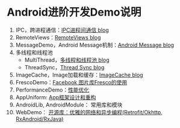 # Android进阶开发Demo说明


1. IPC，跨进程通信：[IPC进程间通信 blog](http://vivianking6855.github.io/2017/01/23/Android-IPC/)
2. RemoteViews：[RemoteViews blog](http://vivianking6855.github.io/2017/01/24/Android-Nano-Tips-12-RemoteViews/)
3. MessageDemo，Android Message机制：[Android Message blog](http://vivianking6855.github.io/2017/02/14/Android-Message/)
4. 多线程和线程池
    - MultiThread，[多线程和线程池 blog](http://vivianking6855.github.io/2017/02/15/Multi-Thread/)
    - ThreadSync，[Thread Sync blog](http://vivianking6855.github.io/2017/02/16/Thread-Sync/)
5. ImageCache，Image加载和缓存：[ImageCache blog](http://vivianking6855.github.io/2017/02/22/Android-Bitmap-Cache/)
6. FrescoDemo：[Facebook 图片库Fresco的使用](https://github.com/facebook/fresco)
7. PerformanceDemo：[性能优化](http://vivianking6855.github.io/2017/02/27/Android-optimization-1-method/)
8. AppUniform: [App框架设计和重构](http://vivianking6855.github.io/2017/03/30/Android-Design-Refactoring/)
9. AndroidLib, AndroidModule： 常用库和模块
10. WebDemo： [开源库：优雅的网络和异步编程(Retrofit/Okhttp, RxAndroid/RxJava)](http://vivianking6855.github.io/2017/04/08/Android-Lib-Web/)